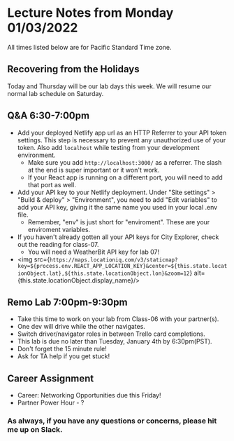 # Lecture Notes from Monday 01/03/2022
All times listed below are for Pacific Standard Time zone.


## Recovering from the Holidays
Today and Thursday will be our lab days this week. We will resume our normal lab schedule on Saturday. 


## Q&A 6:30-7:00pm
- Add your deployed Netlify app url as an HTTP Referrer to your API token settings. This step is necessary to prevent any unauthorized use of your token. Also add `localhost` while testing from your development environment. 
  - Make sure you add `http://localhost:3000/` as a referrer. The slash at the end is super important or it won't work.
  - If your React app is running on a different port, you will need to add that port as well.
- Add your API key to your Netlify deployment. Under "Site settings" > "Build & deploy" > "Environment", you need to add "Edit variables" to add your API key, giving it the same name you used in your local .env file.
  - Remember, "env" is just short for "enviroment". These are your enviroment variables.
- If you haven't already gotten all your API keys for City Explorer, check out the reading for class-07. 
  - You will need a WeatherBit API key for lab 07!
- <img src={`https://maps.locationiq.com/v3/staticmap?key=${process.env.REACT_APP_LOCATION_KEY}&center=${this.state.locationObject.lat},${this.state.locationObject.lon}&zoom=12`} alt={this.state.locationObject.display_name}/>


## Remo Lab 7:00pm-9:30pm
- Take this time to work on your lab from Class-06 with your partner(s).
- One dev will drive while the other navigates. 
- Switch driver/navigator roles in between Trello card completions. 
- This lab is due no later than Tuesday, January 4th by 6:30pm(PST).
- Don't forget the 15 minute rule!
- Ask for TA help if you get stuck!


## Career Assignment
- Career: Networking Opportunities due this Friday!
- Partner Power Hour - ?

### As always, if you have any questions or concerns, please hit me up on Slack.
